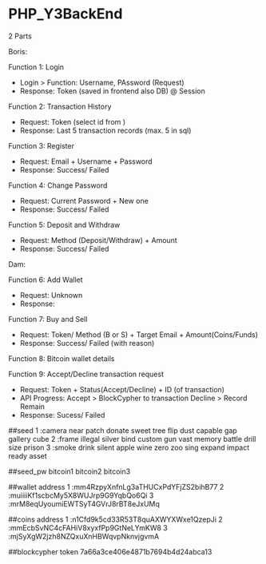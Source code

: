 # PHP_Y3BackEnd
2 Parts

Boris:

Function 1: Login
- Login > Function: Username, PAssword (Request)
- Response: Token (saved in frontend also DB) @ Session

Function 2: Transaction History
- Request: Token (select id from )
- Response: Last 5 transaction records (max. 5 in sql)

Function 3: Register
- Request: Email + Username + Password
- Response: Success/ Failed

Function 4: Change Password
- Request: Current Password + New one
- Response: Success/ Failed

Function 5: Deposit and Withdraw
- Request: Method (Deposit/Withdraw) + Amount
- Response: Success/ Failed

Dam:

Function 6: Add Wallet
- Request: Unknown
- Response: 

Function 7: Buy and Sell
- Request: Token/ Method (B or S) + Target Email + Amount(Coins/Funds)
- Response: Success/ Failed (with reason)

Function 8: Bitcoin wallet details


Function 9: Accept/Decline transaction request
- Request: Token + Status(Accept/Decline) + ID (of transaction)
- API Progress: Accept > BlockCypher to transaction
                Decline > Record Remain
- Response: Sucess/ Failed
            


##seed
1 :camera near patch donate sweet tree flip dust capable gap gallery cube
2 :frame illegal silver bind custom gun vast memory battle drill size prison
3 :smoke drink silent apple wine zero zoo sing expand impact ready asset

##seed_pw
bitcoin1
bitcoin2
bitcoin3

##wallet address
1 :mm4RzpyXnfnLg3aTHUCxPdYFjZS2bihB77
2 :muiiiiKf1scbcMy5X8WUJrp9G9YqbQo6Qi
3 :mrM8eqUyoumiEWTSyT4GVrJ8rBT8eJxUMq

##coins address
1 :n1Cfd9k5cd33R53T8quAXWYXWxe1QzepJi
2 :mmEcbSvNC4cFAHiV8xyxfPp9GtNeLYmKW8
3 :mjSyXgW2jzh8NZQxuXnHBWqvpNknvjgvmA

##blockcypher token
7a66a3ce406e4871b7694b4d24abca13

